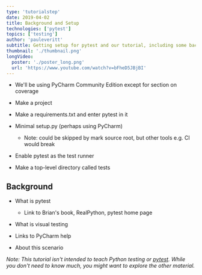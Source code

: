 ```yaml
---
type: 'tutorialstep'
date: 2019-04-02
title: Background and Setup
technologies: ['pytest']
topics: ['testing']
author: 'pauleveritt'
subtitle: Getting setup for pytest and our tutorial, including some background on Python testing.
thumbnail: './thumbnail.png'
longVideo:
  poster: './poster_long.png'
  url: 'https://www.youtube.com/watch?v=bFheD5JBjBI'
---
```


- We'll be using PyCharm Community Edition except for section on coverage

- Make a project

- Make a requirements.txt and enter pytest in it

- Minimal setup.py (perhaps using PyCharm)

    - Note: could be skipped by mark source root, but other tools e.g.
      CI would break

- Enable pytest as the test runner

- Make a top-level directory called tests

## Background

- What is pytest

    - Link to Brian's book, RealPython, pytest home page

- What is visual testing

- Links to PyCharm help

- About this scenario

*Note: This tutorial isn't intended to teach Python testing or
[pytest](../../../technologies/pytest). While you don't need to know much, 
you might want to explore the other material.*
